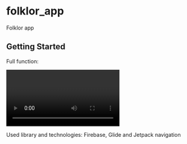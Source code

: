 # folklor_app

Folklor app

## Getting Started

Full function:

<p align="left">
  <video resource="video/folklor.mp4" width="300"></video>
</p>

Used library and technologies: Firebase, Glide and Jetpack navigation
